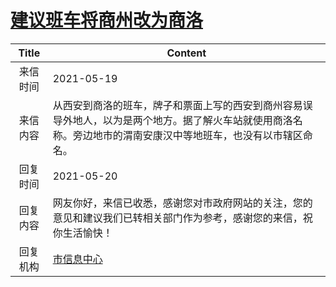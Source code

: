 # <a href="http://www.shangluo.gov.cn/zmhd/ldxxxx.jsp?urltype=leadermail.LeaderMailContentUrl&wbtreeid=1112&leadermailid=7269">建议班车将商州改为商洛</a>
| Title |                                     Content                                     |
|:-----:|---------------------------------------------------------------------------------|
| 来信时间  | 2021-05-19                                                                      |
| 来信内容  | 从西安到商洛的班车，牌子和票面上写的西安到商州容易误导外地人，以为是两个地方。据了解火车站就使用商洛名称。旁边地市的渭南安康汉中等地班车，也没有以市辖区命名。 |
| 回复时间  | 2021-05-20                                                                      |
| 回复内容  | 网友你好，来信已收悉，感谢您对市政府网站的关注，您的意见和建议我们已转相关部门作为参考，感谢您的来信，祝你生活愉快！                      |
| 回复机构  | <a href="../../categories/agencies/市信息中心.md">市信息中心</a>                          |